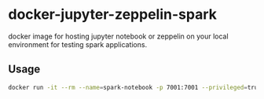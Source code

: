 # docker-jupyter-zeppelin-spark #
docker image for hosting jupyter notebook or zeppelin on your local environment for testing spark applications.

## Usage ##

```bash
docker run -it --rm --name=spark-notebook -p 7001:7001 --privileged=true --add-host=moby:127.0.0.1 --env SPARK_LOCAL_IP=127.0.0.1 -v $(pwd)/zepplin_conf/zeppelin-env.sh:/zeppelin/conf/zeppelin-env.sh:ro -v $(pwd)/zepplin_conf/zeppelin-site.xml:/zeppelin/conf/zeppelin-site.xml:ro -v $(pwd)/zeppelin_notebook:/zeppelin/notebook nilan3/spark-notebooks:2.4.3-20190710 zeppelin.sh
```
